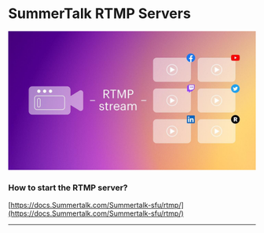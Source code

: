 # SummerTalk RTMP Servers

![rtmp](./rtmpStreaming.jpeg)

### How to start the RTMP server?

[https://docs.Summertalk.com/Summertalk-sfu/rtmp/](https://docs.Summertalk.com/Summertalk-sfu/rtmp/)

---
